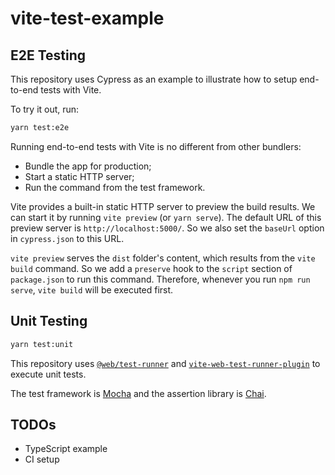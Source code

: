 # vite-test-example

## E2E Testing

This repository uses Cypress as an example to illustrate how to setup end-to-end tests with Vite.

To try it out, run:

```sh
yarn test:e2e
```

Running end-to-end tests with Vite is no different from other bundlers:

* Bundle the app for production;
* Start a static HTTP server;
* Run the command from the test framework.

Vite provides a built-in static HTTP server to preview the build results. We can start it by running `vite preview` (or `yarn serve`). The default URL of this preview server is `http://localhost:5000/`. So we also set the `baseUrl` option in `cypress.json` to this URL.

`vite preview` serves the `dist` folder's content, which results from the `vite build` command. So we add a `preserve` hook to the `script` section of `package.json` to run this command. Therefore, whenever you run `npm run serve`, `vite build` will be executed first.

## Unit Testing

```sh
yarn test:unit
```

This repository uses [`@web/test-runner`](https://modern-web.dev/docs/test-runner/overview/) and [`vite-web-test-runner-plugin`](https://github.com/betaboon/vite-web-test-runner-plugin/) to execute unit tests.

The test framework is [Mocha](https://mochajs.org/) and the assertion library is [Chai](https://www.chaijs.com/).

## TODOs

* TypeScript example
* CI setup

